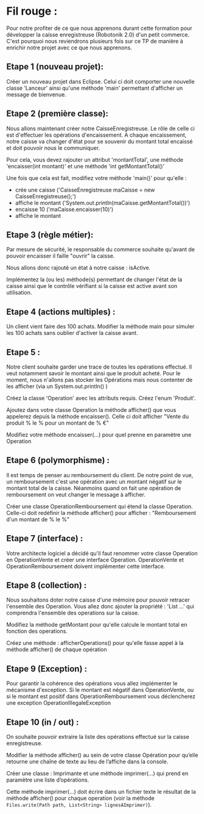 # Fil rouge :

Pour notre profiter de ce que nous apprenons durant cette formation pour développer la caisse enregistreuse (Robotonik 2.0) d'un petit commerce. C'est pourquoi nous reviendrons plusieurs fois sur ce TP de manière à enrichir notre projet avec ce que nous apprenons.


## Etape 1 (nouveau projet):

Créer un nouveau projet dans Eclipse. 
Celui ci doit comporter une nouvelle classe 'Lanceur' ainsi qu'une méthode 'main' permettant d'afficher un message de bienvenue.

## Etape 2 (première classe): 

Nous allons maintenant créer notre CaisseEnregistreuse. Le rôle de celle ci est d'effectuer les opérations d'encaissement. 
A chaque encaissement, notre caisse va changer d'état pour se souvenir du montant total encaissé et doit pouvoir nous le communiquer.

Pour cela, vous devez rajouter un attribut 'montantTotal', une méthode 'encaisser(int montant)' et une méthode 'int getMontantTotal()'

Une fois que cela est fait, modifiez votre méthode 'main()' pour qu'elle :
* crée une caisse ('CaisseEnregistreuse maCaisse = new CaisseEnregistreuse();')
* affiche le montant ('System.out.println(maCaisse.getMontantTotal())')
* encaisse 10 ('maCaisse.encaisser(10)')
* affiche le montant

## Etape 3 (règle métier):

Par mesure de sécurité, le responsable du commerce souhaite qu'avant de pouvoir encaisser il faille "ouvrir" la caisse. 

Nous allons donc rajouté un état à notre caisse : isActive.

Implémentez la (ou les) méthode(s) permettant de changer l'état de la caisse ainsi que le contrôle vérifiant si la caisse est active avant son utilisation.

## Etape 4 (actions multiples) :

Un client vient faire des 100 achats. Modifier la méthode main pour simuler les 100 achats sans oublier d'activer la caisse avant.

## Etape 5 :

Notre client souhaite garder une trace de toutes les opérations effectué. Il veut notamment savoir le montant ainsi que le produit acheté. 
Pour le moment, nous n'allons pas stocker les Opérations mais nous contenter de les afficher (via un System.out.println() )

Créez la classe 'Operation' avec les attributs requis. 
Créez l'enum 'Produit'. 

Ajoutez dans votre classe Operation la méthode afficher() que vous appelerez depuis la méthode encaisser(). Celle ci doit afficher "Vente du produit % le % pour un montant de % €"

Modifiez votre méthode encaisser(...) pour quel prenne en paramètre une Operation


## Etape 6 (polymorphisme) : 

Il est temps de penser au remboursement du client. De notre point de vue, un remboursement c'est une opération avec un montant négatif sur le montant total de la caisse. Néanmoins quand on fait une opération de remboursement on veut changer le message à afficher.

Créer une classe OperationRemboursement qui étend la classe Operation. Celle-ci doit redéfinir la méthode afficher() pour afficher : "Remboursement d'un montant de % le %"

## Etape 7 (interface) : 

Votre architecte logiciel a décidé qu'il faut renommer votre classe Operation en OperationVente et créer une interface Operation. 
OperationVente et OperationRemboursement doivent implémenter cette interface. 

## Etape 8 (collection) :

Nous souhaitons doter notre caisse d'une mémoire pour pouvoir retracer l'ensemble des Operation. Vous allez donc ajouter la propriété : 'List<Operation> ...' qui comprendra l'ensemble des operations sur la caisse. 

Modifiez la méthode getMontant pour qu'elle calcule le montant total en fonction des operations.

Créez une méthode : afficherOperations() pour qu'elle fasse appel à la méthode afficher() de chaque opération

## Etape 9 (Exception) : 

Pour garantir la cohérence des opérations vous allez implémenter le mécanisme d'exception. Si le montant est négatif dans OperationVente, ou si le montant est positif dans OperationRemboursement vous déclencherez une exception OperationIllegaleException


## Etape 10 (in / out) :

On souhaite pouvoir extraire la liste des opérations effectué sur la caisse enregistreuse. 

Modifier la méthode afficher() au sein de votre classe Opération pour qu’elle retourne une chaîne de texte au lieu de l’affiche dans la console.

Créer une classe : Imprimante et une méthode imprimer(...) qui prend en paramètre une liste d’opérations.

Cette méthode imprimer(...) doit écrire dans un fichier texte le résultat de la méthode afficher() pour chaque operation (voir la méthode `Files.write(Path path, List<String> lignesAImprimer)`).


